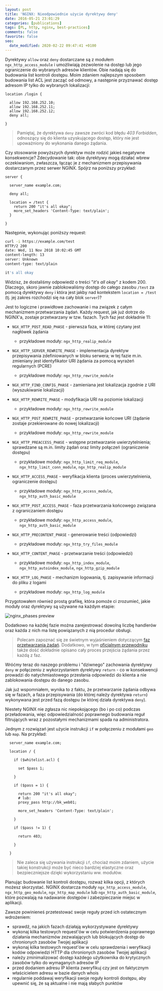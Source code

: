 ```yaml
---
layout: post
title: 'NGINX: Nieodpowiednie użycie dyrektywy deny'
date: 2016-05-21 23:01:29
categories: [publications]
tags: [PL, http, nginx, best-practices]
comments: false
favorite: false
seo:
  date_modified: 2020-02-22 09:47:41 +0100
---
```


Dyrektywy `allow` oraz `deny` dostarczane są z modułem `ngx_http_access_module` i umożliwiają zezwolenie na dostęp lub jego ograniczenie do wybranych adresów klientów. Obie nadają się do budowania list kontroli dostępu. Moim zdaniem najlepszym sposobem budowania list ACL jest zacząć od odmowy, a następnie przyznawać dostęp adresom IP tylko do wybranych lokalizacji:

```nginx
location /login {

  allow 192.168.252.10;
  allow 192.168.252.11;
  allow 192.168.252.12;
  deny all;

}
```

  > Pamiętaj, że dyrektywa `deny` zawsze zwróci kod błędu _403 Forbidden_, odnoszący się do klienta uzyskującego dostęp, który nie jest upoważniony do wykonania danego żądania.

Czy stosowanie powyższych dyrektyw może rodzić jakieś negatywne konsekwencje? Zdecydowanie tak: obie dyrektywy mogą działać wbrew oczekiwaniom, zwłaszcza, łącząc je z mechanizmem przepisywania dostarczanym przez serwer NGINX. Spójrz na poniższy przykład:

```nginx
server {

  server_name example.com;

  deny all;

  location = /test {
    return 200 "it's all okay";
    more_set_headers 'Content-Type: text/plain';
  }

}
```

Następnie, wykonując poniższy request:

```bash
curl -i https://example.com/test
HTTP/2 200
date: Wed, 11 Nov 2018 10:02:45 GMT
content-length: 13
server: Unknown
content-type: text/plain

it's all okay
```

Widzisz, że dostaliśmy odpowiedź o treści "_it's all okay_" z kodem 200. Dlaczego, skoro jawnie zablokowaliśmy dostęp do całego zasobu `/test` za pomocą dyrektywy `deny` i która jest jakby nad kontekstem `location = /test` (tj. jej zakres rozchodzi się na cały blok `server`)?

Jest to logiczne i prawidłowe zachowanie i ma związek z całym mechanizmem przetwarzania żądań. Każdy request, jak już dotrze do NGINX'a, zostaje przetwarzany w tzw. fazach. Tych faz jest dokładnie 11:

- `NGX_HTTP_POST_READ_PHASE` - pierwsza faza, w której czytany jest nagłówek żądania
  - przykładowe moduły: `ngx_http_realip_module`

- `NGX_HTTP_SERVER_REWRITE_PHASE` - implementacja dyrektyw przepisywania zdefiniowanych w bloku serwera; w tej fazie m.in. zmieniany jest identyfikator URI żądania za pomocą wyrażeń regularnych (PCRE)
  - przykładowe moduły: `ngx_http_rewrite_module`

- `NGX_HTTP_FIND_CONFIG_PHASE` - zamieniana jest lokalizacja zgodnie z URI (wyszukiwanie lokalizacji)

- `NGX_HTTP_REWRITE_PHASE` - modyfikacja URI na poziomie lokalizacji
  - przykładowe moduły: `ngx_http_rewrite_module`

- `NGX_HTTP_POST_REWRITE_PHASE` - przetwarzanie końcowe URI (żądanie zostaje przekierowane do nowej lokalizacji)
  - przykładowe moduły: `ngx_http_rewrite_module`

- `NGX_HTTP_PREACCESS_PHASE` - wstępne przetwarzanie uwierzytelnienia; sprawdzane są m.in. limity żądań oraz limity połączeń (ograniczenie dostępu)
  - przykładowe moduły: `ngx_http_limit_req_module`, `ngx_http_limit_conn_module`, `ngx_http_realip_module`

- `NGX_HTTP_ACCESS_PHASE` - weryfikacja klienta (proces uwierzytelnienia, ograniczenie dostępu)
  - przykładowe moduły: `ngx_http_access_module`, `ngx_http_auth_basic_module`

- `NGX_HTTP_POST_ACCESS_PHASE` - faza przetwarzania końcowego związana z ograniczaniem dostępu
  - przykładowe moduły: `ngx_http_access_module`, `ngx_http_auth_basic_module`

- `NGX_HTTP_PRECONTENT_PHASE` - generowanie treści (odpowiedzi)
  - przykładowe moduły: `ngx_http_try_files_module`

- `NGX_HTTP_CONTENT_PHASE` - przetwarzanie treści (odpowiedzi)
  - przykładowe moduły: `ngx_http_index_module`, `ngx_http_autoindex_module`, `ngx_http_gzip_module`

- `NGX_HTTP_LOG_PHASE` - mechanizm logowania, tj. zapisywanie informacji do pliku z logami
  - przykładowe moduły: `ngx_http_log_module`

Przygotowałem również prostą grafikę, która pomoże ci zrozumieć, jakie moduły oraz dyrektywy są używane na każdym etapie:

<img src="/assets/img/posts/nginx_phases.png" align="center" title="nginx_phases preview">

Dodatkowo na każdej fazie można zarejestrować dowolną liczbę handlerów oraz każda z nich ma listę powiązanych z nią procedur obsługi.

  > Polecam zapoznać się ze świetnym wyjaśnieniem dotyczącym [faz przetwarzania żądań](http://scm.zoomquiet.top/data/20120312173425/index.html). Dodatkowo, w tym [oficjalnym przewodniku](http://nginx.org/en/docs/dev/development_guide.html) także dość dokładnie opisano cały proces przejścia żądania przez każdą z faz.

Wróćmy teraz do naszego problemu i "dziwnego" zachowania dyrektywy `deny` w połączeniu z wykorzystaniem dyrektywy `return` - co w konsekwencji prowadzi do natychmiastowego przesłania odpowiedzi do klienta a nie zablokowania dostępu do danego zasobu.

Jak już wspomniałem, wynika to z faktu, że przetwarzanie żądania odbywa się w fazach, a faza przepisywania (do której należy dyrektywa `return`) wykonywana jest przed fazą dostępu (w której działa dyrektywa `deny`).

Niestety NGINX nie zgłasza nic niepokojącego (bo i po co) podczas przeładowania, więc odpowiedzialność poprawnego budowania reguł filtrujących wraz z pozostałymi mechanizmami spada na administratora.

Jednym z rozwiązań jest użycie instrukcji `if` w połączeniu z modułami `geo` lub `map`. Na przykład:

```nginx
  server_name example.com;

  location / {

    if ($whitelist.acl) {

      set $pass 1;

    }

    if ($pass = 1) {

      return 200 "it's all okay";
      # lub:
      proxy_pass http://bk_web01;

      more_set_headers 'Content-Type: text/plain';

    }

    if ($pass != 1) {

      return 403;

    }

  }
  ```

  > Nie zaleca się używania instrukcji `if`, chociaż moim zdaniem, użycie takiej konstrukcji może być nieco bardziej elastyczne oraz bezpieczniejsze dzięki wykorzystaniu ww. modułów.

Planując budowanie list kontroli dostępu, rozważ kilka opcji, z których możesz skorzystać. NGINX dostarcza moduły `ngx_http_access_module`, `ngx_http_geo_module`, `ngx_http_map_module` lub `ngx_http_auth_basic_module`, które pozwalają na nadawanie dostępów i zabezpieczanie miejsc w aplikacji.

Zawsze powinieneś przetestować swoje reguły przed ich ostatecznym wdrożeniem:

- sprawdź, na jakich fazach działają wykorzystywane dyrektywy
- wykonaj kilka testowych request'ów w celu potwierdzenia poprawnego działania mechanizmów zezwalających lub blokujących dostęp do chronionych zasobów Twojej aplikacji
- wykonaj kilka testowych request'ów w celu sprawdzenia i weryfikacji kodów odpowiedzi HTTP dla chronionych zasobów Twojej aplikacji
- należy zminimalizować dostęp każdego użytkownika do krytycznych zasobów tylko do wymaganych adresów IP
- przed dodaniem adresu IP klienta zweryfikuj czy jest on faktycznym właścicielem adresu w bazie danych whois
- regularnie poddawaj weryfikacji swoje reguły kontroli dostępu, aby upewnić się, że są aktualne i nie mają słabych punktów

